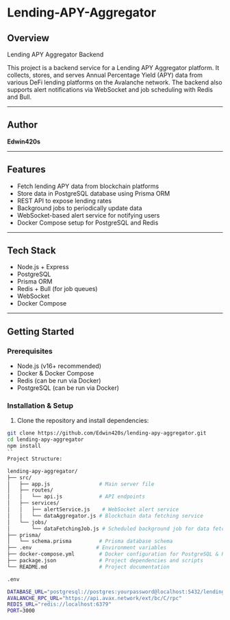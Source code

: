 # Lending-APY-Aggregator

## Overview
Lending APY Aggregator Backend

This project is a backend service for a Lending APY Aggregator platform. It collects, stores, and serves Annual Percentage Yield (APY) data from various DeFi lending platforms on the Avalanche network. The backend also supports alert notifications via WebSocket and job scheduling with Redis and Bull.

---

## Author
**Edwin420s**

---

## Features
- Fetch lending APY data from blockchain platforms
- Store data in PostgreSQL database using Prisma ORM
- REST API to expose lending rates
- Background jobs to periodically update data
- WebSocket-based alert service for notifying users
- Docker Compose setup for PostgreSQL and Redis

---

## Tech Stack
- Node.js + Express
- PostgreSQL
- Prisma ORM
- Redis + Bull (for job queues)
- WebSocket
- Docker Compose

---

## Getting Started

### Prerequisites
- Node.js (v16+ recommended)
- Docker & Docker Compose
- Redis (can be run via Docker)
- PostgreSQL (can be run via Docker)

### Installation & Setup

1. Clone the repository and install dependencies:
```bash
git clone https://github.com/Edwin420s/lending-apy-aggregator.git
cd lending-apy-aggregator
npm install
``
Project Structure:

lending-apy-aggregator/
├── src/
│   ├── app.js                # Main server file
│   ├── routes/
│   │   └── api.js            # API endpoints
│   ├── services/
│   │   ├── alertService.js    # WebSocket alert service
│   │   └── dataAggregator.js # Blockchain data fetching service
│   └── jobs/
│       └── dataFetchingJob.js # Scheduled background job for data fetching
├── prisma/
│   └── schema.prisma         # Prisma database schema
├── .env                     # Environment variables
├── docker-compose.yml        # Docker configuration for PostgreSQL & Redis
├── package.json              # Project dependencies and scripts
└── README.md                 # Project documentation

.env

DATABASE_URL="postgresql://postgres:yourpassword@localhost:5432/lending_apy?schema=public"
AVALANCHE_RPC_URL="https://api.avax.network/ext/bc/C/rpc"
REDIS_URL="redis://localhost:6379"
PORT=3000


